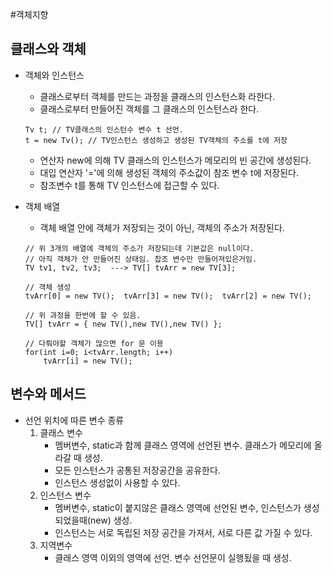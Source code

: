 #객체지향
## 클래스와 객체
  - 객체와 인스턴스
    - 클래스로부터 객체를 만드는 과정을 클래스의 인스턴스화 라한다. 
    - 클래스로부터 만들어진 객체를 그 클래스의 인스턴스라 한다. 
    >   
        Tv t; // TV클래스의 인스턴수 변수 t 선언.
        t = new Tv(); // TV인스턴스 생성하고 생성된 TV객체의 주소를 t에 저장
    - 연산자 new에 의해 TV 클래스의 인스턴스가 메모리의 빈 공간에 생성된다. 
    - 대입 연산자 '='에 의해 생성된 객체의 주소값이 참조 변수 t에 저장된다. 
    - 참조변수 t를 통해 TV 인스턴스에 접근할 수 있다. 
  
  - 객체 배열
    - 객체 배열 안에 객체가 저장되는 것이 아닌, 객체의 주소가 저장된다. 
    >   
        // 위 3개의 배열에 객체의 주소가 저장되는데 기본값은 null이다. 
        // 아직 객체가 안 만들어진 상태임. 찹조 변수만 만들어져있은거임.
        TV tv1, tv2, tv3;  ---> TV[] tvArr = new TV[3];
        
        // 객체 생성
        tvArr[0] = new TV();  tvArr[3] = new TV();  tvArr[2] = new TV();
        
        // 위 과정을 한번에 할 수 있음.
        TV[] tvArr = { new TV(),new TV(),new TV() };
        
        // 다뤄야할 객체가 많으면 for 문 이용
        for(int i=0; i<tvArr.length; i++)
            tvArr[i] = new TV();
        
## 변수와 메서드
  - 선언 위치에 따른 변수 종류
    1) 클래스 변수 
        - 멤버변수, static과 함께 클래스 영역에 선언된 변수. 클래스가 메모리에 올라갈 때 생성.
        - 모든 인스턴스가 공통된 저장공간을 공유한다. 
        - 인스턴스 생성없이 사용할 수 있다. 
    2) 인스턴스 변수 
        - 멤버변수, static이 붙지않은 클래스 영역에 선언된 변수, 인스턴스가 생성되었을때(new) 생성.
        - 인스턴스는 서로 독립된 저장 공간을 가져서, 서로 다른 값 가질 수 있다. 
    3) 지역변수
        - 클래스 영역 이외의 영역에 선언. 변수 선언문이 실행됬을 때 생성.       
  